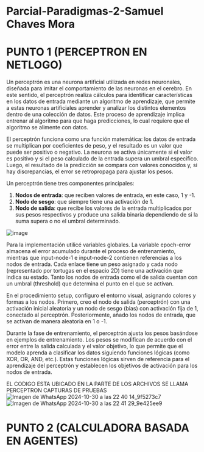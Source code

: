 # Parcial-Paradigmas-2-Samuel Chaves Mora
# PUNTO 1 (PERCEPTRON EN NETLOGO)
Un perceptrón es una neurona artificial utilizada en redes neuronales, diseñada para imitar el comportamiento de las neuronas en el cerebro. En este sentido, el perceptrón realiza cálculos para identificar características en los datos de entrada mediante un algoritmo de aprendizaje, que permite a estas neuronas artificiales aprender y analizar los distintos elementos dentro de una colección de datos. Este proceso de aprendizaje implica entrenar al algoritmo para que haga predicciones, lo cual requiere que el algoritmo se alimente con datos.

El perceptrón funciona como una función matemática: los datos de entrada se multiplican por coeficientes de peso, y el resultado es un valor que puede ser positivo o negativo. La neurona se activa únicamente si el valor es positivo y si el peso calculado de la entrada supera un umbral específico. Luego, el resultado de la predicción se compara con valores conocidos y, si hay discrepancias, el error se retropropaga para ajustar los pesos.

Un perceptrón tiene tres componentes principales:
1) **Nodos de entrada**: que reciben valores de entrada, en este caso, 1 y -1.
2) **Nodo de sesgo**: que siempre tiene una activación de 1.
3) **Nodo de salida**: que recibe los valores de la entrada multiplicados por sus pesos respectivos y produce una salida binaria dependiendo de si la suma supera o no el umbral determinado.

![image](https://github.com/user-attachments/assets/81c0d1af-7879-4a7e-a5e1-917127d4d970)



Para la implementación utilicé variables globales. La variable epoch-error almacena el error acumulado durante el proceso de entrenamiento, mientras que input-node-1 e input-node-2 contienen referencias a los nodos de entrada. Cada enlace tiene un peso asignado y cada nodo (representado por tortugas en el espacio 2D) tiene una activación que indica su estado. Tanto los nodos de entrada como el de salida cuentan con un umbral (threshold) que determina el punto en el que se activan.

En el procedimiento setup, configuro el entorno visual, asignando colores y formas a los nodos. Primero, creo el nodo de salida (perceptrón) con una activación inicial aleatoria y un nodo de sesgo (bias) con activación fija de 1, conectado al perceptrón. Posteriormente, añado los nodos de entrada, que se activan de manera aleatoria en 1 o -1.

Durante la fase de entrenamiento, el perceptrón ajusta los pesos basándose en ejemplos de entrenamiento. Los pesos se modifican de acuerdo con el error entre la salida calculada y el valor objetivo, lo que permite que el modelo aprenda a clasificar los datos siguiendo funciones lógicas (como XOR, OR, AND, etc.). Estas funciones lógicas sirven de referencia para el aprendizaje del perceptrón y establecen los objetivos de activación para los nodos de entrada.

EL CODIGO ESTA UBICADO EN LA PARTE DE LOS ARCHIVOS SE LLAMA PERCEPTRON
CAPTURAS DE PRUEBAS
![Imagen de WhatsApp 2024-10-30 a las 22 40 14_9f5273c7](https://github.com/user-attachments/assets/86e3aa75-81c2-42b4-bdf5-94ddd6010601)
![Imagen de WhatsApp 2024-10-30 a las 22 41 29_9e425ee9](https://github.com/user-attachments/assets/d45a4385-cc69-4a7a-baa1-2548fa687a6d)


# PUNTO 2 (CALCULADORA BASADA EN AGENTES)
